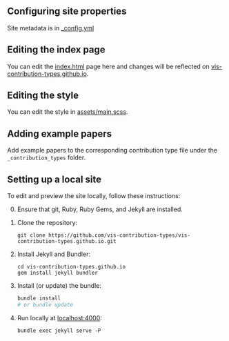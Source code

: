 ## Configuring site properties

Site metadata is in [_config.yml](_config.yml)

## Editing the index page

You can edit the [index.html](index.html) page here and changes will be reflected on [vis-contribution-types.github.io](https://vis-contribution-types.github.io).

## Editing the style

You can edit the style in [assets/main.scss](assets/main.scss).

## Adding example papers

Add example papers to the corresponding contribution type file under the `_contribution_types` folder. 

## Setting up a local site

To edit and preview the site locally, follow these instructions:

0. Ensure that git, Ruby, Ruby Gems, and Jekyll are installed.
1. Clone the repository: 
    ```
    git clone https://github.com/vis-contribution-types/vis-contribution-types.github.io.git
    ```

2. Install Jekyll and Bundler: 
    ```
    cd vis-contribution-types.github.io
    gem install jekyll bundler
    ```

3. Install (or update) the bundle: 
    ```bash
    bundle install
    # or bundle update
    ```

4. Run locally at [localhost:4000](http://localhost:4000): 
    ```
    bundle exec jekyll serve -P
    ```
